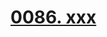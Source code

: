 # [0086. xxx](https://github.com/Tdahuyou/chrome/tree/main/0086.%20xxx)

<!-- region:toc -->

<!-- endregion:toc -->


